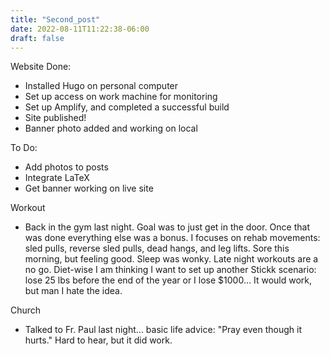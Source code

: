 ```yaml
---
title: "Second_post"
date: 2022-08-11T11:22:38-06:00
draft: false
---
```

Website
Done:
- Installed Hugo on personal computer
- Set up access on work machine for monitoring
- Set up Amplify, and completed a successful build
- Site published!
- Banner photo added and working on local

To Do:
- Add photos to posts
- Integrate LaTeX
- Get banner working on live site

Workout
- Back in the gym last night. Goal was to just get in the door. Once that was done everything else was a bonus. I focuses on rehab movements: sled pulls, reverse sled pulls, dead hangs, and leg lifts. Sore this morning, but feeling good. Sleep was wonky. Late night workouts are a no go. Diet-wise I am thinking I want to set up another Stickk scenario: lose 25 lbs before the end of the year or I lose $1000... It would work, but man I hate the idea.

Church
- Talked to Fr. Paul last night... basic life advice: "Pray even though it hurts." Hard to hear, but it did work.

